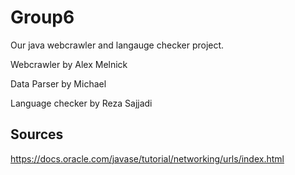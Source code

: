 # Group6
Our java webcrawler and langauge checker project. 

Webcrawler by Alex Melnick 

Data Parser by Michael

Language checker by Reza Sajjadi

## Sources
https://docs.oracle.com/javase/tutorial/networking/urls/index.html
